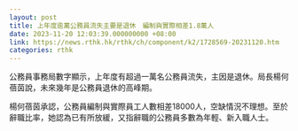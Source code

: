 ```yaml
---
layout: post
title: 上年度逾萬公務員流失主要是退休　編制與實際相差1.8萬人
date: 2023-11-20 12:03:39.000000000 +08:00
link: https://news.rthk.hk/rthk/ch/component/k2/1728569-20231120.htm
categories: rthk
---
```


公務員事務局數字顯示，上年度有超過一萬名公務員流失，主因是退休。局長楊何蓓茵說，未來幾年是公務員退休的高峰期。

楊何蓓茵承認，公務員編制與實際員工人數相差18000人，空缺情況不理想。至於辭職比率，她認為已有所放緩，又指辭職的公務員多數為年輕、新入職人士。
